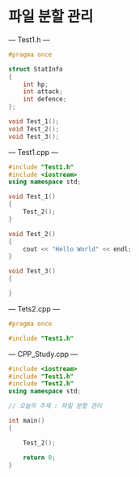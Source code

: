 # 파일 분할 관리

— Test1.h —

```cpp
#pragma once

struct StatInfo
{
	int hp;
	int attack;
	int defence;
};

void Test_1();
void Test_2();
void Test_3();
```

— Test1.cpp —

```cpp
#include "Test1.h"
#include <iostream>
using namespace std;

void Test_1()
{
	Test_2();
}

void Test_2()
{
	cout << "Hello World" << endl;
}

void Test_3()
{

}
```

— Tets2.cpp —

```cpp
#pragma once

#include "Test1.h"
```

— CPP_Study.cpp —

```cpp
#include <iostream>
#include "Test1.h"
#include "Test2.h"
using namespace std;

// 오늘의 주제 : 파일 분할 관리

int main() 
{

	Test_2();

	return 0;
}
```